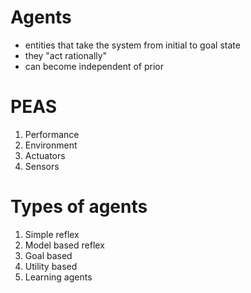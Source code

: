 
# Agents

- entities that take the system from initial to goal state
- they "act rationally"
- can become independent of prior

# PEAS
1. Performance
2. Environment
3. Actuators
4. Sensors

# Types of agents

1. Simple reflex
2. Model based reflex
3. Goal based
4. Utility based
5. Learning agents